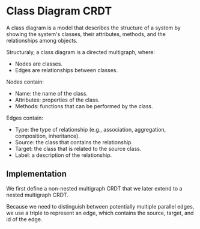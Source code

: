 # Class Diagram CRDT

A class diagram is a model that describes the structure of a system by showing the system's classes, their attributes, methods, and the relationships among objects.

Structuraly, a class diagram is a directed multigraph, where:

- Nodes are classes.
- Edges are relationships between classes.

Nodes contain:

- Name: the name of the class.
- Attributes: properties of the class.
- Methods: functions that can be performed by the class.

Edges contain:

- Type: the type of relationship (e.g., association, aggregation, composition, inheritance).
- Source: the class that contains the relationship.
- Target: the class that is related to the source class.
- Label: a description of the relationship.

## Implementation

We first define a non-nested multigraph CRDT that we later extend to a nested multigraph CRDT.

Because we need to distinguish between potentially multiple parallel edges, we use a triple to represent an edge, which contains the source, target, and id of the edge.
